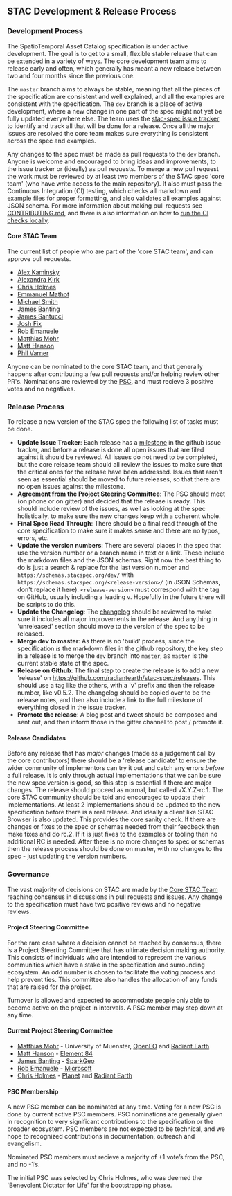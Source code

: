 ## STAC Development & Release Process

### Development Process

The SpatioTemporal Asset Catalog specification is under active development. The goal is to get to a small, flexible stable 
release that can be extended in a variety of ways. The core development team aims to release early and often, which generally
has meant a new release between two and four months since the previous one. 

The `master` branch aims to always be stable, meaning that all the pieces of the specification are consistent and well
explained, and all the examples are consistent with the specification. The `dev` branch is a place of active development, 
where a new change in one part of the spec might not yet be fully updated everywhere else. The team uses the 
[stac-spec issue tracker](https://github.com/radiantearth/stac-spec/issues) to identify and track all that will be done for 
a release. Once all the major issues are resolved the core team makes sure everything is consistent across the spec and
examples.

Any changes to the spec must be made as pull requests to the `dev` branch. Anyone is welcome and encouraged to bring ideas
and improvements, to the issue tracker or (ideally) as pull requests. To merge a new pull request the work must be reviewed
by at least two members of the STAC spec 'core team' (who have write access to the main repository). It also must pass the
Continuous Integration (CI) testing, which checks all markdown and example files for proper formatting, and also validates all
examples against JSON schema. For more information about making pull requests see [CONTRIBUTING.md](CONTRIBUTING.md), 
and there is also information on how to [run the CI checks locally](CONTRIBUTING.md#check-files).

#### Core STAC Team

The current list of people who are part of the 'core STAC team', and can approve pull requests.

* [Alex Kaminsky](https://github.com/alkamin)
* [Alexandra Kirk](https://github.com/anayeaye)
* [Chris Holmes](http://github.com/cholmes)
* [Emmanuel Mathot](https://github.com/emmanuelmathot)
* [Michael Smith](https://github.com/hgs-msmith)
* [James Banting](https://github.com/jbants)
* [James Santucci](https://github.com/jisantuc)
* [Josh Fix](https://github.com/joshfix)
* [Rob Emanuele](https://github.com/lossyrob)
* [Matthias Mohr](https://github.com/m-mohr)
* [Matt Hanson](https://github.com/matthewhanson)
* [Phil Varner](https://github.com/philvarner)

Anyone can be nominated to the core STAC team, and that generally happens after contributing a few pull requests
and/or helping review other PR's. Nominations are reviewed by the [PSC](#project-steering-committee), and must recieve
3 positive votes and no negatives.

### Release Process

To release a new version of the STAC spec the following list of tasks must be done. 

* **Update Issue Tracker**: Each release has a [milestone](https://github.com/radiantearth/stac-spec/milestones) in the github 
issue tracker, and before a release is done all open issues that are filed against it should be reviewed. All issues do not 
need to be completed, but the core release team should all review the issues to make sure that the critical ones for the 
release have been addressed. Issues that aren't seen as essential should be moved to future releases, so that there are no
open issues against the milestone.
* **Agreement from the Project Steering Committee**: The PSC should meet (on phone or on gitter) and decided that the release is ready.
This should include review of the issues, as well as looking at the spec holistically, to make sure the new changes keep
with a coherent whole.
* **Final Spec Read Through**: There should be a final read through of the core specification to make sure it makes sense
and there are no typos, errors, etc.
* **Update the version numbers**: There are several places in the spec that use the version number or a branch name in text
or a link. These include the markdown files and the JSON schemas. Right now the best thing to do is just a search & replace
for the last version number and `https://schemas.stacspec.org/dev/` with `https://schemas.stacspec.org/<release-version>/`
(in JSON Schemas, don't replace it here). `<release-version>` must correspond with the tag on GitHub, usually including a leading `v`.
Hopefully in the future there will be scripts to do this. 
* **Update the Changelog**: The [changelog](CHANGELOG.md) should be reviewed to make sure it includes all major improvements
in the release. And anything in 'unreleased' section should move to the version of the spec to be released.
* **Merge dev to master**: As there is no 'build' process, since the specification *is* the markdown files in the github
repository, the key step in a release is to merge the `dev` branch into `master`, as `master` is the current stable state 
of the spec.
* **Release on Github**: The final step to create the release is to add a new 'release' on 
<https://github.com/radiantearth/stac-spec/releases>. This should use a tag like the others, with a 'v' prefix and then the 
release number, like v0.5.2. The changelog should be copied over to be the release notes, and then also include a link to 
the full milestone of everything closed in the issue tracker.
* **Promote the release**: A blog post and tweet should be composed and sent out, and then inform those in the gitter channel
to post / promote it.

#### Release Candidates

Before any release that has *major* changes (made as a judgement call by the core contributors) there should be a 'release 
candidate' to ensure the wider community of implementors can try it out
and catch any errors *before* a full release. It is only through actual implementations that we can be sure the new spec
version is good, so this step is essential if there are major changes. The release should proceed as normal, but called
vX.Y.Z-rc.1. The core STAC community should be told and encouraged to update their implementations. At least 2 implementations
should be updated to the new specification before there is a real release. And ideally a client like STAC Browser is also 
updated. This provides the core sanity check. If there are changes or fixes to the spec or 
schemas needed from their feedback then make fixes and do rc.2. If it is just fixes to the examples or tooling then no 
additional RC is needed. After there is no more changes to spec or schemas then the release process should be done on master,
with no changes to the spec - just updating the version numbers.

### Governance 

The vast majority of decisions on STAC are made by the [Core STAC Team](#core-stac-team) reaching consensus in
discussions in pull requests and issues. Any change to the specification must have two positive reviews and no negative
reviews. 

#### Project Steering Committee

For the rare case where a decision cannot be reached by consensus, there is a Project Steerting Committee that has ultimate
decision making authority. This consists of individuals who are intended to represent the various communities which have a 
stake in the specification and surrounding ecosystem. An odd number is chosen to facilitate the voting process and help prevent ties.
This committee also handles the allocation of any funds that are raised for the project.

Turnover is allowed and expected to accommodate people only able to become active on the project in intervals. A PSC member may step down at any time.

#### Current Project Steering Committee

* [Matthias Mohr](https://github.com/m-mohr) - University of Muenster, [OpenEO](https://openeo.org/) and [Radiant Earth](https://www.radiant.earth/)
* [Matt Hanson](https://github.com/matthewhanson) - [Element 84](https://www.element84.com/)
* [James Banting](https://github.com/jbants) - [SparkGeo](https://sparkgeo.com/)
* [Rob Emanuele](https://github.com/lossyrob) - [Microsoft](https://microsoft.com/)
* [Chris Holmes](https://github.com/cholmes) - [Planet](https://planet.com) and [Radiant Earth](https://www.radiant.earth/)

#### PSC Membership

A new PSC member can be nominated at any time. Voting for a new PSC is done by current active PSC members. PSC nominations are 
generally given in recognition to very significant contributions to the specification or the broader ecosystem. PSC members
are not expected to be technical, and we hope to recognized contributions in documentation, outreach and evangelism. 

Nominated PSC members must recieve a majority of +1 vote’s from the PSC, and no -1’s.

The initial PSC was selected by Chris Holmes, who was deemed the 'Benevolent Dictator for Life' for the bootstrapping phase.
